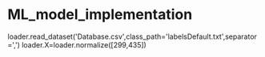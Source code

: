 # ML_model_implementation
 
loader.read_dataset('Database.csv',class_path='labelsDefault.txt',separator=',')
loader.X=loader.normalize([299,435])

